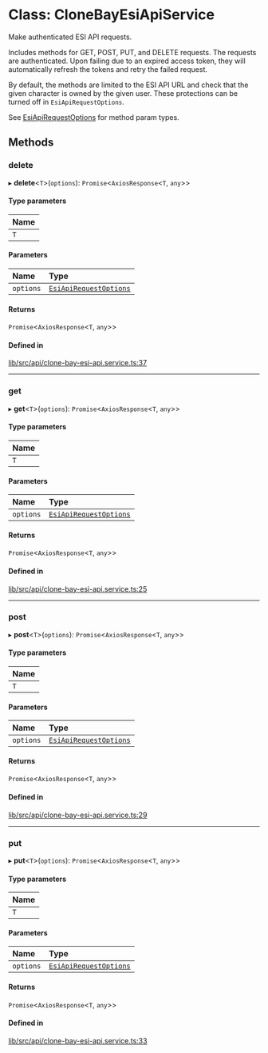 # Class: CloneBayEsiApiService

Make authenticated ESI API requests.

Includes methods for GET, POST, PUT, and DELETE requests. The requests are
authenticated. Upon failing due to an expired access token, they will
automatically refresh the tokens and retry the failed request.

By default, the methods are limited to the ESI API URL and check that the
given character is owned by the given user. These protections can be turned
off in `EsiApiRequestOptions`.

See [EsiApiRequestOptions](../interfaces/EsiApiRequestOptions.md) for method param types.

## Methods

### delete

▸ **delete**\<`T`\>(`options`): `Promise`\<`AxiosResponse`\<`T`, `any`\>\>

#### Type parameters

| Name |
| :------ |
| `T` |

#### Parameters

| Name | Type |
| :------ | :------ |
| `options` | [`EsiApiRequestOptions`](../interfaces/EsiApiRequestOptions.md) |

#### Returns

`Promise`\<`AxiosResponse`\<`T`, `any`\>\>

#### Defined in

[lib/src/api/clone-bay-esi-api.service.ts:37](https://github.com/joonashak/nestjs-clone-bay/blob/0cf8f89/lib/src/api/clone-bay-esi-api.service.ts#L37)

___

### get

▸ **get**\<`T`\>(`options`): `Promise`\<`AxiosResponse`\<`T`, `any`\>\>

#### Type parameters

| Name |
| :------ |
| `T` |

#### Parameters

| Name | Type |
| :------ | :------ |
| `options` | [`EsiApiRequestOptions`](../interfaces/EsiApiRequestOptions.md) |

#### Returns

`Promise`\<`AxiosResponse`\<`T`, `any`\>\>

#### Defined in

[lib/src/api/clone-bay-esi-api.service.ts:25](https://github.com/joonashak/nestjs-clone-bay/blob/0cf8f89/lib/src/api/clone-bay-esi-api.service.ts#L25)

___

### post

▸ **post**\<`T`\>(`options`): `Promise`\<`AxiosResponse`\<`T`, `any`\>\>

#### Type parameters

| Name |
| :------ |
| `T` |

#### Parameters

| Name | Type |
| :------ | :------ |
| `options` | [`EsiApiRequestOptions`](../interfaces/EsiApiRequestOptions.md) |

#### Returns

`Promise`\<`AxiosResponse`\<`T`, `any`\>\>

#### Defined in

[lib/src/api/clone-bay-esi-api.service.ts:29](https://github.com/joonashak/nestjs-clone-bay/blob/0cf8f89/lib/src/api/clone-bay-esi-api.service.ts#L29)

___

### put

▸ **put**\<`T`\>(`options`): `Promise`\<`AxiosResponse`\<`T`, `any`\>\>

#### Type parameters

| Name |
| :------ |
| `T` |

#### Parameters

| Name | Type |
| :------ | :------ |
| `options` | [`EsiApiRequestOptions`](../interfaces/EsiApiRequestOptions.md) |

#### Returns

`Promise`\<`AxiosResponse`\<`T`, `any`\>\>

#### Defined in

[lib/src/api/clone-bay-esi-api.service.ts:33](https://github.com/joonashak/nestjs-clone-bay/blob/0cf8f89/lib/src/api/clone-bay-esi-api.service.ts#L33)
